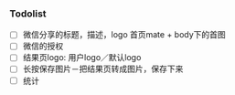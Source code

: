 ### Todolist
- [ ] 微信分享的标题，描述，logo  首页mate + body下的首图
- [ ] 微信的授权
- [ ] 结果页logo: 用户logo／默认logo
- [ ] 长按保存图片－把结果页转成图片，保存下来
- [ ] 统计
